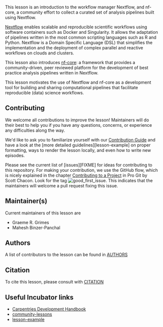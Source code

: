 
This lesson is an introduction to the workflow manager Nextflow, and nf-core, a community effort to collect a curated set of analysis pipelines built using Nextflow.

[Nextflow](https://www.nextflow.io/) enables scalable and reproducible scientific workflows using software containers such as Docker and Singularity. It allows the adaptation of pipelines written in the most common scripting languages such as R and Python. Nextflow is a Domain Specific Language (DSL) that simplifies the implementation and the deployment of complex parallel and reactive workflows on clouds and clusters.

This lesson also introduces [nf-core](https://nf-co.re/): a framework that provides a community-driven, peer reviewed platform for the development of best practice analysis pipelines written in Nextflow.

This lesson motivates the use of Nextflow and nf-core as a development tool for building and sharing computational pipelines that facilitate reproducible (data) science workflows.

## Contributing

We welcome all contributions to improve the lesson! Maintainers will do their best to help you if you have any
questions, concerns, or experience any difficulties along the way.

We'd like to ask you to familiarize yourself with our [Contribution Guide](CONTRIBUTING.md) and have a look at
the [more detailed guidelines][lesson-example] on proper formatting, ways to render the lesson locally, and even
how to write new episodes.

Please see the current list of [issues][FIXME] for ideas for contributing to this
repository. For making your contribution, we use the GitHub flow, which is
nicely explained in the chapter [Contributing to a Project](http://git-scm.com/book/en/v2/GitHub-Contributing-to-a-Project) in Pro Git
by Scott Chacon.
Look for the tag ![good_first_issue](https://img.shields.io/badge/-good%20first%20issue-gold.svg). This indicates that the maintainers will welcome a pull request fixing this issue.

## Maintainer(s)

Current maintainers of this lesson are

* Graeme R. Grimes
* Mahesh Binzer-Panchal

## Authors

A list of contributors to the lesson can be found in [AUTHORS](AUTHORS)

## Citation

To cite this lesson, please consult with [CITATION](CITATION)

## Useful Incubator links

- [Carpentries Development Handbook](https://cdh.carpentries.org)
- [community-lessons](https://carpentries.org/community-lessons)
- [lesson-example](https://carpentries.github.io/lesson-example)
